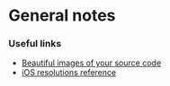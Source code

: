 # General notes 

### Useful links
- [Beautiful images of your source code](https://carbon.now.sh)
- [iOS resolutions reference](http://iosres.com)